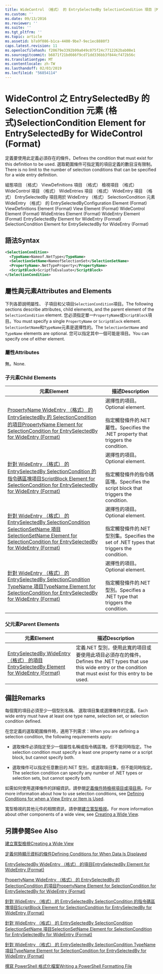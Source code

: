 ```yaml
---
title: WideControl （格式） 的 EntrySelectedBy SelectionCondition 項目 |Microsoft Docs
ms.custom: ''
ms.date: 09/13/2016
ms.reviewer: ''
ms.suite: ''
ms.tgt_pltfrm: ''
ms.topic: article
ms.assetid: b7a9f086-b1ca-4400-9be7-9ec1ec8880f3
caps.latest.revision: 11
ms.openlocfilehash: f20679e3392b99a049c075f24c7712262bab08e1
ms.sourcegitcommit: b6871f21bd666f9cd71dd336bb3f844cf472b56c
ms.translationtype: MT
ms.contentlocale: zh-TW
ms.lasthandoff: 02/03/2019
ms.locfileid: "56854114"
---
```

# <a name="selectioncondition-element-for-entryselectedby-for-widecontrol-format"></a><span data-ttu-id="66e81-102">WideControl 之 EntrySelectedBy 的 SelectionCondition 元素 (格式)</span><span class="sxs-lookup"><span data-stu-id="66e81-102">SelectionCondition Element for EntrySelectedBy for WideControl (Format)</span></span>

<span data-ttu-id="66e81-103">定義要使用此定義必須存在的條件。</span><span class="sxs-lookup"><span data-stu-id="66e81-103">Defines the condition that must exist for this definition to be used.</span></span> <span data-ttu-id="66e81-104">選取範圍條件可指定寬的項目定義的數目沒有限制。</span><span class="sxs-lookup"><span data-stu-id="66e81-104">There is no limit to the number of selection conditions that can be specified for a wide entry definition.</span></span>

<span data-ttu-id="66e81-105">組態項目 （格式） ViewDefinitions 項目 （格式） 檢視項目 （格式） WideControl 項目 （格式） WideEntries 項目 （格式） WideEntry 項目 （格式） EntrySelectedBy 項目用於 WideEntry （格式） SelectionCondition 元素WideEntry （格式） 的 EntrySelectedBy</span><span class="sxs-lookup"><span data-stu-id="66e81-105">Configuration Element (Format) ViewDefinitions Element (Format) View Element (Format) WideControl Element (Format) WideEntries Element (Format) WideEntry Element (Format) EntrySelectedBy Element for WideEntry (Format) SelectionCondition Element for EntrySelectedBy for WideEntry (Format)</span></span>

## <a name="syntax"></a><span data-ttu-id="66e81-106">語法</span><span class="sxs-lookup"><span data-stu-id="66e81-106">Syntax</span></span>

```xml
<SelectionCondition>
  <TypeName>Nameof.NetType</TypeName>
  <SelectionSetName>NameofSelectionSet</SelectionSetName>
  <PropertyName>.NetTypeProperty</PropertyName>
  <ScriptBlock>ScriptToEvaluate</ScriptBlock>
</SelectionCondition>
```

## <a name="attributes-and-elements"></a><span data-ttu-id="66e81-107">屬性與元素</span><span class="sxs-lookup"><span data-stu-id="66e81-107">Attributes and Elements</span></span>

<span data-ttu-id="66e81-108">下列各節說明屬性、 子項目和父項目`SelectionCondition`項目。</span><span class="sxs-lookup"><span data-stu-id="66e81-108">The following sections describe attributes, child elements, and the parent element of the `SelectionCondition` element.</span></span> <span data-ttu-id="66e81-109">您必須指定單一`PropertyName`或`ScriptBlock`項目。</span><span class="sxs-lookup"><span data-stu-id="66e81-109">You must specify a single `PropertyName` or `ScriptBlock` element.</span></span> <span data-ttu-id="66e81-110">`SelectionSetName`和`TypeName`元素是選擇性的。</span><span class="sxs-lookup"><span data-stu-id="66e81-110">The `SelectionSetName` and `TypeName` elements are optional.</span></span> <span data-ttu-id="66e81-111">您可以指定其中一個可能是項目。</span><span class="sxs-lookup"><span data-stu-id="66e81-111">You can specify one of either element.</span></span>

### <a name="attributes"></a><span data-ttu-id="66e81-112">屬性</span><span class="sxs-lookup"><span data-stu-id="66e81-112">Attributes</span></span>

<span data-ttu-id="66e81-113">無。</span><span class="sxs-lookup"><span data-stu-id="66e81-113">None.</span></span>

### <a name="child-elements"></a><span data-ttu-id="66e81-114">子元素</span><span class="sxs-lookup"><span data-stu-id="66e81-114">Child Elements</span></span>

|<span data-ttu-id="66e81-115">元素</span><span class="sxs-lookup"><span data-stu-id="66e81-115">Element</span></span>|<span data-ttu-id="66e81-116">描述</span><span class="sxs-lookup"><span data-stu-id="66e81-116">Description</span></span>|
|-------------|-----------------|
|[<span data-ttu-id="66e81-117">PropertyName WideEntry （格式） 的 EntrySelectedBy 的 SelectionCondition 的項目</span><span class="sxs-lookup"><span data-stu-id="66e81-117">PropertyName Element for SelectionCondition for EntrySelectedBy for WideEntry (Format)</span></span>](./propertyname-element-for-selectioncondition-for-entryselectedby-for-wideentry-format.md)|<span data-ttu-id="66e81-118">選擇性的項目。</span><span class="sxs-lookup"><span data-stu-id="66e81-118">Optional element.</span></span><br /><br /> <span data-ttu-id="66e81-119">指定觸發條件的.NET 屬性。</span><span class="sxs-lookup"><span data-stu-id="66e81-119">Specifies the .NET property that triggers the condition.</span></span>|
|[<span data-ttu-id="66e81-120">針對 WideEntry （格式） 的 EntrySelectedBy SelectionCondition 的指令碼區塊項目</span><span class="sxs-lookup"><span data-stu-id="66e81-120">ScriptBlock Element for SelectionCondition for EntrySelectedBy for WideEntry (Format)</span></span>](./scriptblock-element-for-selectioncondition-for-entryselectedby-for-widecontrol-format.md)|<span data-ttu-id="66e81-121">選擇性的項目。</span><span class="sxs-lookup"><span data-stu-id="66e81-121">Optional element.</span></span><br /><br /> <span data-ttu-id="66e81-122">指定觸發條件的指令碼區塊。</span><span class="sxs-lookup"><span data-stu-id="66e81-122">Specifies the script block that triggers the condition.</span></span>|
|[<span data-ttu-id="66e81-123">針對 WideEntry （格式） 的 EntrySelectedBy SelectionCondition SelectionSetName 項目</span><span class="sxs-lookup"><span data-stu-id="66e81-123">SelectionSetName Element for SelectionCondition for EntrySelectedBy for WideEntry (Format)</span></span>](./selectionsetname-element-for-selectioncondition-for-entryselectedby-for-wideentry-format.md)|<span data-ttu-id="66e81-124">選擇性的項目。</span><span class="sxs-lookup"><span data-stu-id="66e81-124">Optional element.</span></span><br /><br /> <span data-ttu-id="66e81-125">指定觸發條件的.NET 型別集。</span><span class="sxs-lookup"><span data-stu-id="66e81-125">Specifies the set of .NET types that triggers the condition.</span></span>|
|[<span data-ttu-id="66e81-126">針對 WideEntry （格式） 的 EntrySelectedBy SelectionCondition TypeName 項目</span><span class="sxs-lookup"><span data-stu-id="66e81-126">TypeName Element for SelectionCondition for EntrySelectedBy for WideEntry (Format)</span></span>](./typename-element-for-selectioncondition-for-entryselectedby-for-widecontrol-format.md)|<span data-ttu-id="66e81-127">選擇性的項目。</span><span class="sxs-lookup"><span data-stu-id="66e81-127">Optional element.</span></span><br /><br /> <span data-ttu-id="66e81-128">指定觸發條件的.NET 型別。</span><span class="sxs-lookup"><span data-stu-id="66e81-128">Specifies a .NET type that triggers the condition.</span></span>|

### <a name="parent-elements"></a><span data-ttu-id="66e81-129">父元素</span><span class="sxs-lookup"><span data-stu-id="66e81-129">Parent Elements</span></span>

|<span data-ttu-id="66e81-130">元素</span><span class="sxs-lookup"><span data-stu-id="66e81-130">Element</span></span>|<span data-ttu-id="66e81-131">描述</span><span class="sxs-lookup"><span data-stu-id="66e81-131">Description</span></span>|
|-------------|-----------------|
|[<span data-ttu-id="66e81-132">EntrySelectedBy WideEntry （格式） 的項目</span><span class="sxs-lookup"><span data-stu-id="66e81-132">EntrySelectedBy Element for WideEntry (Format)</span></span>](./entryselectedby-element-for-wideentry-format.md)|<span data-ttu-id="66e81-133">定義.NET 型別，使用此寬的項目或要使用此項目必須存在的條件。</span><span class="sxs-lookup"><span data-stu-id="66e81-133">Defines the .NET types that use this wide entry or the condition that must exist for this entry to be used.</span></span>|

## <a name="remarks"></a><span data-ttu-id="66e81-134">備註</span><span class="sxs-lookup"><span data-stu-id="66e81-134">Remarks</span></span>

<span data-ttu-id="66e81-135">每個寬的項目必須至少一個型別名稱、 選取項目集或選擇條件的定義。</span><span class="sxs-lookup"><span data-stu-id="66e81-135">Each wide entry must have at least one type name, selection set, or selection condition defined.</span></span>

<span data-ttu-id="66e81-136">在您定義的選取範圍條件時，適用下列需求：</span><span class="sxs-lookup"><span data-stu-id="66e81-136">When you are defining a selection condition, the following requirements apply:</span></span>

- <span data-ttu-id="66e81-137">選取條件必須指定至少一個屬性名稱或指令碼區塊，但不能同時指定。</span><span class="sxs-lookup"><span data-stu-id="66e81-137">The selection condition must specify a least one property name or a script block, but cannot specify both.</span></span>

- <span data-ttu-id="66e81-138">選取條件可以指定任意數目的.NET 型別，或選取項目集，但不能同時指定。</span><span class="sxs-lookup"><span data-stu-id="66e81-138">The selection condition can specify any number of .NET types or selection sets, but cannot specify both.</span></span>

<span data-ttu-id="66e81-139">如需如何使用選擇條件的詳細資訊，請參閱[定義條件時檢視項目或項目用](./defining-conditions-for-displaying-data.md)。</span><span class="sxs-lookup"><span data-stu-id="66e81-139">For more information about how to use selection conditions, see [Defining Conditions for when a View Entry or Item is Used](./defining-conditions-for-displaying-data.md).</span></span>

<span data-ttu-id="66e81-140">寬型檢視的其他元件的相關資訊，請參閱[建立寬型檢視](./creating-a-wide-view.md)。</span><span class="sxs-lookup"><span data-stu-id="66e81-140">For more information about other components of a wide view, see [Creating a Wide View](./creating-a-wide-view.md).</span></span>

## <a name="see-also"></a><span data-ttu-id="66e81-141">另請參閱</span><span class="sxs-lookup"><span data-stu-id="66e81-141">See Also</span></span>

[<span data-ttu-id="66e81-142">建立寬型檢視</span><span class="sxs-lookup"><span data-stu-id="66e81-142">Creating a Wide View</span></span>](./creating-a-wide-view.md)

[<span data-ttu-id="66e81-143">定義何時顯示資料的條件</span><span class="sxs-lookup"><span data-stu-id="66e81-143">Defining Conditions for When Data Is Displayed</span></span>](./defining-conditions-for-displaying-data.md)

[<span data-ttu-id="66e81-144">EntrySelectedBy WideEntry （格式） 的項目</span><span class="sxs-lookup"><span data-stu-id="66e81-144">EntrySelectedBy Element for WideEntry (Format)</span></span>](./entryselectedby-element-for-wideentry-format.md)

[<span data-ttu-id="66e81-145">PropertyName WideEntry （格式） 的 EntrySelectedBy 的 SelectionCondition 的項目</span><span class="sxs-lookup"><span data-stu-id="66e81-145">PropertyName Element for SelectionCondition for EntrySelectedBy for WideEntry (Format)</span></span>](./propertyname-element-for-selectioncondition-for-entryselectedby-for-wideentry-format.md)

[<span data-ttu-id="66e81-146">針對 WideEntry （格式） 的 EntrySelectedBy SelectionCondition 的指令碼區塊項目</span><span class="sxs-lookup"><span data-stu-id="66e81-146">ScriptBlock Element for SelectionCondition for EntrySelectedBy for WideEntry (Format)</span></span>](./scriptblock-element-for-selectioncondition-for-entryselectedby-for-widecontrol-format.md)

[<span data-ttu-id="66e81-147">針對 WideEntry （格式） 的 EntrySelectedBy SelectionCondition SelectionSetName 項目</span><span class="sxs-lookup"><span data-stu-id="66e81-147">SelectionSetName Element for SelectionCondition for EntrySelectedBy for WideEntry (Format)</span></span>](./selectionsetname-element-for-selectioncondition-for-entryselectedby-for-wideentry-format.md)

[<span data-ttu-id="66e81-148">針對 WideEntry （格式） 的 EntrySelectedBy SelectionCondition TypeName 項目</span><span class="sxs-lookup"><span data-stu-id="66e81-148">TypeName Element for SelectionCondition for EntrySelectedBy for WideEntry (Format)</span></span>](./typename-element-for-selectioncondition-for-entryselectedby-for-widecontrol-format.md)

[<span data-ttu-id="66e81-149">撰寫 PowerShell 格式化檔案</span><span class="sxs-lookup"><span data-stu-id="66e81-149">Writing a PowerShell Formatting File</span></span>](./writing-a-powershell-formatting-file.md)
